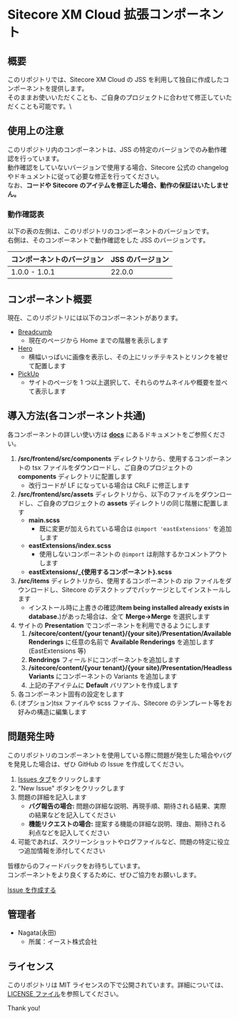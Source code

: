 # Sitecore XM Cloud 拡張コンポーネント

## 概要

このリポジトリでは、Sitecore XM Cloud の JSS を利用して独自に作成したコンポーネントを提供します。\
そのままお使いいただくことも、ご自身のプロジェクトに合わせて修正していただくことも可能です。\

## 使用上の注意

このリポジトリ内のコンポーネントは、JSS の特定のバージョンでのみ動作確認を行っています。\
動作確認をしていないバージョンで使用する場合、Sitecore 公式の changelog やドキュメントに従って必要な修正を行ってください。\
なお、**コードや Sitecore のアイテムを修正した場合、動作の保証はいたしません。**

### 動作確認表

以下の表の左側は、このリポジトリのコンポーネントのバージョンです。\
右側は、そのコンポーネントで動作確認をした JSS のバージョンです。

| コンポーネントのバージョン | JSS のバージョン |
| -------------------------- | ---------------- |
| 1.0.0 - 1.0.1              | 22.0.0           |

## コンポーネント概要

現在、このリポジトリには以下のコンポーネントがあります。

- [Breadcumb](docs/Breadcrumb_component_ja-JP.md)
  - 現在のページから Home までの階層を表示します
- [Hero](docs/Hero_component_ja-JP.md)
  - 横幅いっぱいに画像を表示し、その上にリッチテキストとリンクを被せて配置します
- [PickUp](docs/PickUp_component_ja-JP.md)
  - サイトのページを 1 つ以上選択して、それらのサムネイルや概要を並べて表示します

## 導入方法(各コンポーネント共通)

各コンポーネントの詳しい使い方は [**docs**](docs) にあるドキュメントをご参照ください。

1. **/src/frontend/src/components** ディレクトリから、使用するコンポーネントの tsx ファイルをダウンロードし、ご自身のプロジェクトの **components** ディレクトリに配置します
   - 改行コードが LF になっている場合は CRLF に修正します
1. **/src/frontend/src/assets** ディレクトリから、以下のファイルをダウンロードし、ご自身のプロジェクトの **assets** ディレクトリの同じ階層に配置します
   - **main.scss**
     - 既に変更が加えられている場合は `@import 'eastExtensions'` を追加します
   - **eastExtensions/index.scss**
     - 使用しないコンポーネントの `@import` は削除するかコメントアウトします
   - **eastExtensions/\_{使用するコンポーネント}.scss**
1. **/src/items** ディレクトリから、使用するコンポーネントの zip ファイルをダウンロードし、Sitecore のデスクトップでパッケージとしてインストールします
   - インストール時に上書きの確認(**Item being installed already exists in database.**)があった場合は、全て **Merge->Merge** を選択します
1. サイトの **Presentation** でコンポーネントを利用できるようにします
   1. **/sitecore/content/{your tenant}/{your site}/Presentation/Available Renderings** に任意の名前で **Available Renderings** を追加します(EastExtensions 等)
   1. **Rendrings** フィールドにコンポーネントを追加します
   1. **/sitecore/content/{your tenant}/{your site}/Presentation/Headless Variants** にコンポーネントの Variants を追加します
   1. 上記の子アイテムに **Default** バリアントを作成します
1. 各コンポーネント固有の設定をします
1. (オプション)tsx ファイルや scss ファイル、Sitecore のテンプレート等をお好みの構造に編集します

## 問題発生時

このリポジトリのコンポーネントを使用している際に問題が発生した場合やバグを発見した場合は、ぜひ GitHub の Issue を作成してください。

1. [Issues タブ](https://github.com/east-library/XM-Cloud-Components/issues)をクリックします
2. "New Issue" ボタンをクリックします
3. 問題の詳細を記入します
   - **バグ報告の場合:** 問題の詳細な説明、再現手順、期待される結果、実際の結果などを記入してください
   - **機能リクエストの場合:** 提案する機能の詳細な説明、理由、期待される利点などを記入してください
4. 可能であれば、スクリーンショットやログファイルなど、問題の特定に役立つ追加情報を添付してください

皆様からのフィードバックをお待ちしています。\
コンポーネントをより良くするために、ぜひご協力をお願いします。

[Issue を作成する](https://github.com/east-library/XM-Cloud-Components/issues/new)

## 管理者

- Nagata(永田)
  - 所属：イースト株式会社

## ライセンス

このリポジトリは MIT ライセンスの下で公開されています。詳細については、[LICENSE ファイル](LICENSE)を参照してください。

Thank you!
